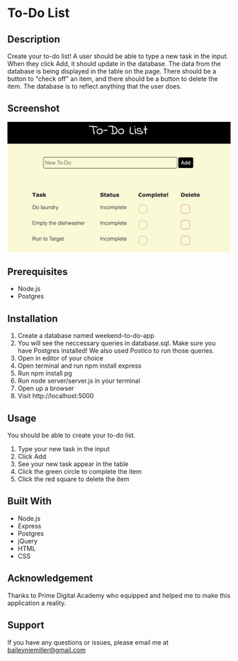 # To-Do List

## Description

Create your to-do list!  A user should be able to type a new task in the input.  When they click Add, it should update in the database.  The data from the database is being displayed in the table on the page.  There should be a button to "check off" an item, and there should be a button to delete the item.  The database is to reflect anything that the user does.

## Screenshot

![alt text](to-do.png "To-Do List Screenshot")

## Prerequisites

* Node.js
* Postgres

## Installation

1. Create a database named weekend-to-do-app
1. You will see the neccessary queries in database.sql.  Make sure you have Postgres installed!  We also used Postico to run those queries.
1. Open in editor of your choice
1. Open terminal and run npm install express
1. Run npm install pg
1. Run node server/server.js in your terminal
1. Open up a browser
1. Visit http://localhost:5000

## Usage

You should be able to create your to-do list.

1. Type your new task in the input
1. Click Add
1. See your new task appear in the table
1. Click the green circle to complete the item
1. Click the red square to delete the item

## Built With

* Node.js
* Express
* Postgres
* jQuery
* HTML
* CSS

## Acknowledgement

Thanks to Prime Digital Academy who equipped and helped me to make this application a reality.

## Support

If you have any questions or issues, please email me at baileyniemiller@gmail.com
